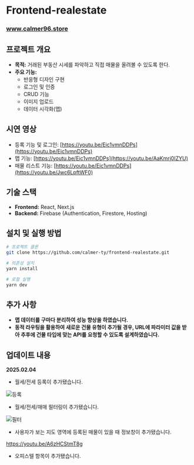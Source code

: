 # Frontend-realestate

### www.calmer96.store

## 프로젝트 개요

- **목적:** 거래된 부동산 시세를 파악하고 직접 매물을 올려볼 수 있도록 한다.
- **주요 기능:**
  - 반응형 디자인 구현
  - 로그인 및 인증
  - CRUD 기능
  - 이미지 업로드
  - 데이터 시각화(맵)

## 시연 영상
  - 등록 기능 및 로그인: [https://youtu.be/Eic1vmnDDPs](https://youtu.be/Eic1vmnDDPs)
  - 맵 기능: [https://youtu.be/Eic1vmnDDPs](https://youtu.be/AaKmrj0IZYU)
  - 매물 리스트 기능: [https://youtu.be/Eic1vmnDDPs](https://youtu.be/Jwc6LpftWF0)
## 기술 스택

- **Frontend:** React, Next.js
- **Backend:** Firebase (Authentication, Firestore, Hosting)

## 설치 및 실행 방법

```bash
# 프로젝트 클론
git clone https://github.com/calmer-ty/frontend-realestate.git

# 의존성 설치
yarn install

# 로컬 실행
yarn dev
```

## 추가 사항

- **맵 데이터를 구마다 분리하여 성능 향상을 하였습니다.**
- **동적 라우팅을 활용하여 새로운 건물 유형이 추가될 경우, URL에 파라미터 값을 받아 추후에 건물 타입에 맞는 API를 요청할 수 있도록 설계하였습니다.**

## 업데이트 내용
**2025.02.04**
- 월세/전세 등록이 추가됐습니다.
 
![등록](https://github.com/user-attachments/assets/eab63b6a-e581-4811-ab8f-472d6757bcf5)



- 월세/전세/매매 필터링이 추가됐습니다.

![필터](https://github.com/user-attachments/assets/dafa75bb-9f34-4f2f-8161-c3f7f6dd05f8)

- 사용자가 보는 지도 영역에 등록된 매물이 있을 때 정보창이 추가됐습니다. 

https://youtu.be/A6zHCStmT8g

- 오피스텔 항목이 추가됐습니다.




